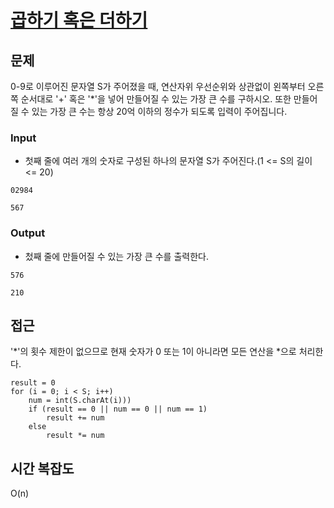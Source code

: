 # [곱하기 혹은 더하기](https://github.com/Java-Algorithm-Study-Group/this-is-coding-test/blob/main/seungjun/src/greedy/Daily2.java)

## 문제

0-9로 이루어진 문자열 S가 주어졌을 때, 연산자위 우선순위와 상관없이 왼쪽부터 오른쪽 순서대로 '+' 혹은 '*'을 넣어 만들어질 수 있는 가장 큰 수를 구하시오.
또한 만들어질 수 있는 가장 큰 수는 항상 20억 이하의 정수가 되도록 입력이 주어집니다.

### Input

* 첫째 줄에 여러 개의 숫자로 구성된 하나의 문자열 S가 주어진다.(1 <= S의 길이 <= 20)

```
02984
```

```
567
```

### Output

* 첬째 줄에 만들어질 수 있는 가장 큰 수를 출력한다.

```
576
```

```
210
```

## 접근

'*'의 횟수 제한이 없으므로 현재 숫자가 0 또는 1이 아니라면 모든 연산을 *으로 처리한다.

```
result = 0
for (i = 0; i < S; i++)
    num = int(S.charAt(i)))
    if (result == 0 || num == 0 || num == 1)
        result += num
    else
        result *= num
```

## 시간 복잡도

O(n)